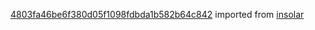 [4803fa46be6f380d05f1098fdbda1b582b64c842](https://github.com/insolar/insolar/commit/4803fa46be6f380d05f1098fdbda1b582b64c842) imported from [insolar](https://github.com/insolar/insolar)
